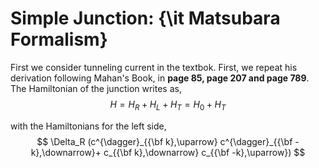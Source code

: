 
# Simple Junction: {\it Matsubara Formalism}

First we consider tunneling current in the textbok. First, we repeat his derivation following Mahan's Book, in **page 85, page 207 and page 789**. The Hamiltonian of the junction writes as,
$$
H=H_{R}+H_L+H_T=H_0+H_T
$$

with the Hamiltonians for the left side,
$$
\Delta_R (c^{\dagger}_{{\bf k},\uparrow} c^{\dagger}_{{\bf -k},\downarrow}+ c_{{\bf k},\downarrow} c_{{\bf -k},\uparrow})
$$





```python

```
